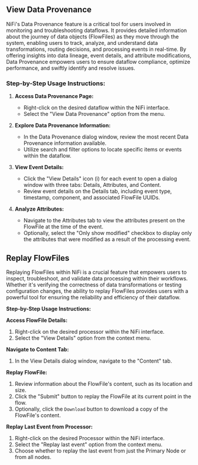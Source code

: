## View Data Provenance

NiFi's Data Provenance feature is a critical tool for users involved in monitoring and troubleshooting dataflows. It provides detailed information about the journey of data objects (FlowFiles) as they move through the system, enabling users to track, analyze, and understand data transformations, routing decisions, and processing events in real-time. By offering insights into data lineage, event details, and attribute modifications, Data Provenance empowers users to ensure dataflow compliance, optimize performance, and swiftly identify and resolve issues.

### Step-by-Step Usage Instructions:

1. **Access Data Provenance Page:**
   - Right-click on the desired dataflow within the NiFi interface.
   - Select the "View Data Provenance" option from the menu.
   
2. **Explore Data Provenance Information:**
   - In the Data Provenance dialog window, review the most recent Data Provenance information available.
   - Utilize search and filter options to locate specific items or events within the dataflow.
   
3. **View Event Details:**
   - Click the "View Details" icon (i) for each event to open a dialog window with three tabs: Details, Attributes, and Content.
   - Review event details on the Details tab, including event type, timestamp, component, and associated FlowFile UUIDs.
   
4. **Analyze Attributes:**
   - Navigate to the Attributes tab to view the attributes present on the FlowFile at the time of the event.
   - Optionally, select the "Only show modified" checkbox to display only the attributes that were modified as a result of the processing event.

## Replay FlowFiles

Replaying FlowFiles within NiFi is a crucial feature that empowers users to inspect, troubleshoot, and validate data processing within their workflows. Whether it's verifying the correctness of data transformations or testing configuration changes, the ability to replay FlowFiles provides users with a powerful tool for ensuring the reliability and efficiency of their dataflow.

**Step-by-Step Usage Instructions:**

**Access FlowFile Details:**

1. Right-click on the desired processor within the NiFi interface.
2. Select the "View Details" option from the context menu.

**Navigate to Content Tab:**

1. In the View Details dialog window, navigate to the "Content" tab.

**Replay FlowFile:**

1. Review information about the FlowFile's content, such as its location and size.
2. Click the "Submit" button to replay the FlowFile at its current point in the flow.
3. Optionally, click the `Download` button to download a copy of the FlowFile's content.

**Replay Last Event from Processor:**

1. Right-click on the desired Processor within the NiFi interface.
2. Select the "Replay last event" option from the context menu.
3. Choose whether to replay the last event from just the Primary Node or from all nodes.
